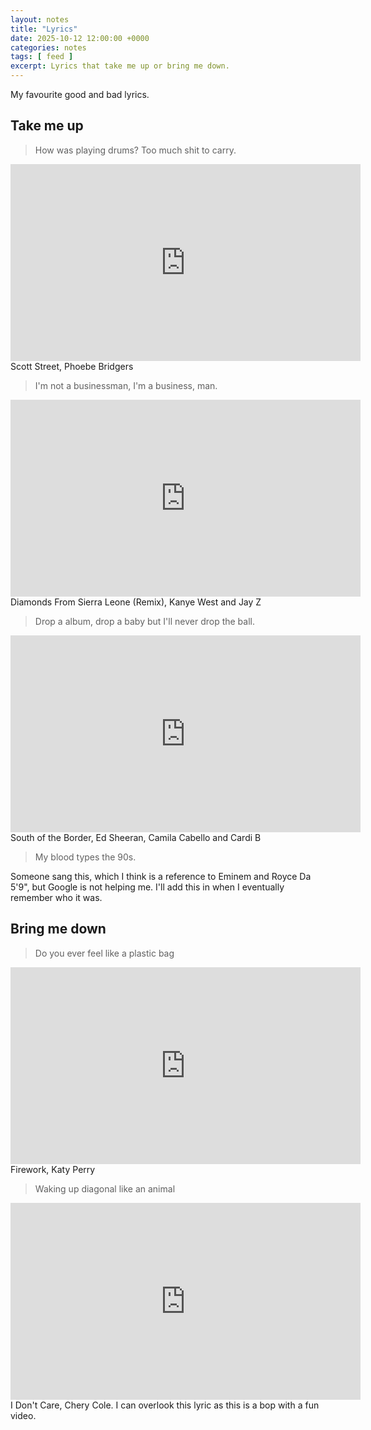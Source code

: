 ```yaml
---
layout: notes
title: "Lyrics"
date: 2025-10-12 12:00:00 +0000
categories: notes
tags: [ feed ]
excerpt: Lyrics that take me up or bring me down.
---
```

My favourite good and bad lyrics.

## Take me up

> How was playing drums? Too much shit to carry.

<iframe width="560" height="315" src="https://www.youtube.com/embed/EM1t8H_PE78?si=-eFblcpI67YVq0Bi" title="YouTube video player" frameborder="0" allow="accelerometer; autoplay; clipboard-write; encrypted-media; gyroscope; picture-in-picture; web-share" referrerpolicy="strict-origin-when-cross-origin" allowfullscreen></iframe>
Scott Street, Phoebe Bridgers


> I'm not a businessman, I'm a business, man.

<iframe width="560" height="315" src="https://www.youtube.com/embed/K-Ce7iZgBB8?si=jJqw0H9GSKhFyCT2" title="YouTube video player" frameborder="0" allow="accelerometer; autoplay; clipboard-write; encrypted-media; gyroscope; picture-in-picture; web-share" referrerpolicy="strict-origin-when-cross-origin" allowfullscreen></iframe>
Diamonds From Sierra Leone (Remix), Kanye West and Jay Z

> Drop a album, drop a baby but I'll never drop the ball.

<iframe width="560" height="315" src="https://www.youtube.com/embed/UPOT2tgY9QQ?si=EC8lewvq4kboTwbC" title="YouTube video player" frameborder="0" allow="accelerometer; autoplay; clipboard-write; encrypted-media; gyroscope; picture-in-picture; web-share" referrerpolicy="strict-origin-when-cross-origin" allowfullscreen></iframe>
South of the Border, Ed Sheeran, Camila Cabello and Cardi B


> My blood types the 90s.

Someone sang this, which I think is a reference to Eminem and Royce Da 5'9", but Google is not helping me. I'll add this
in when I eventually remember who it was.

## Bring me down

> Do you ever feel like a plastic bag

<iframe width="560" height="315" src="https://www.youtube.com/embed/QGJuMBdaqIw?si=H0lQSirpFEMY31-J" title="YouTube video player" frameborder="0" allow="accelerometer; autoplay; clipboard-write; encrypted-media; gyroscope; picture-in-picture; web-share" referrerpolicy="strict-origin-when-cross-origin" allowfullscreen></iframe>
Firework, Katy Perry

> Waking up diagonal like an animal

<iframe width="560" height="315" src="https://www.youtube.com/embed/pAOHXSpE-v0?si=DNd0cAXGMaJJBc3e" title="YouTube video player" frameborder="0" allow="accelerometer; autoplay; clipboard-write; encrypted-media; gyroscope; picture-in-picture; web-share" referrerpolicy="strict-origin-when-cross-origin" allowfullscreen></iframe>
I Don't Care, Chery Cole. I can overlook this lyric as this is a bop with a fun video.